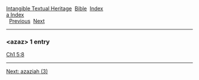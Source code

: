 [Intangible Textual Heritage](../../index)  [Bible](../index) 
[Index](index)   
[a Index](_a_)  
  [Previous](c00931)  [Next](c00933) 

------------------------------------------------------------------------

### &lt;azaz&gt; 1 entry

[Ch1 5:8](../kjv/ch1005.htm#008)  

------------------------------------------------------------------------

[Next: azaziah (3)](c00933)
